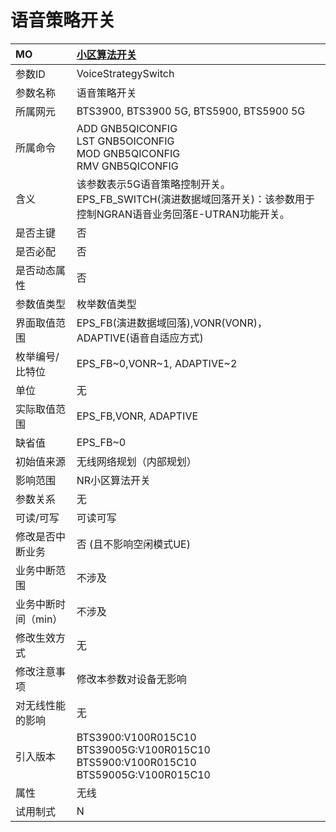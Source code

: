# 语音策略开关<table><thread><tr><th align = "left">MO</th><th align = "left"><a href = "index.html#语音策略开关-2">小区算法开关</a></td></tr></thread><tbody><tr><td>参数ID</td><td>VoiceStrategySwitch</td></tr><tr><td>参数名称</td><td>语音策略开关</td></tr><tr><td>所属网元</td><td>BTS3900, BTS3900 5G, BTS5900, BTS5900 5G</td></tr><tr><td>所属命令</td><td>ADD GNB5QICONFIG<br>LST GNB5OICONFIG<br>MOD GNB5QICONFIG<br>RMV GNB5QICONFIG</td></tr><tr><td>含义</td><td>该参数表示5G语音策略控制开关。
EPS_FB_SWITCH(演进数据域回落开关)：该参数用于控制NGRAN语音业务回落E-UTRAN功能开关。</td></tr><tr><td>是否主键</td><td>否</td></tr><tr><td>是否必配</td><td>否</td></tr><tr><td>是否动态属性</td><td>否</td></tr><tr><td>参数值类型</td><td>枚举数值类型</td></tr><tr><td>界面取值范围</td><td>EPS_FB(演进数据域回落),VONR(VONR)，ADAPTIVE(语音自适应方式)</td></tr><tr><td>枚举编号/比特位</td><td>EPS_FB~0,VONR~1, ADAPTIVE~2</td></tr><tr><td>单位</td><td>无</td></tr><tr><td>实际取值范围</td><td>EPS_FB,VONR, ADAPTIVE </td></tr><tr><td>缺省值</td><td>EPS_FB~0</td></tr><tr><td>初始值来源</td><td>无线网络规划（内部规划）</td></tr><tr><td>影响范围</td><td>NR小区算法开关</td></tr><tr><td>参数关系</td><td>无</td></tr><tr><td>可读/可写</td><td>可读可写</td></tr><tr><td>修改是否中断业务</td><td>否 (且不影响空闲模式UE)</td></tr><tr><td>业务中断范围</td><td>不涉及</td></tr><tr><td>业务中断时间（min）</td><td>不涉及</td></tr><tr><td>修改生效方式</td><td>无</td></tr><tr><td>修改注意事项</td><td>修改本参数对设备无影响</td></tr><tr><td>对无线性能的影响</td><td>无</td></tr><tr><td>引入版本</td><td>BTS3900:V100R015C10<br>BTS39005G:V100R015C10<br>BTS5900:V100R015C10<br>BTS59005G:V100R015C10</td></tr><tr><td>属性</td><td>无线</td></tr><tr><td>试用制式</td><td>N</td></tr></tbody></table>